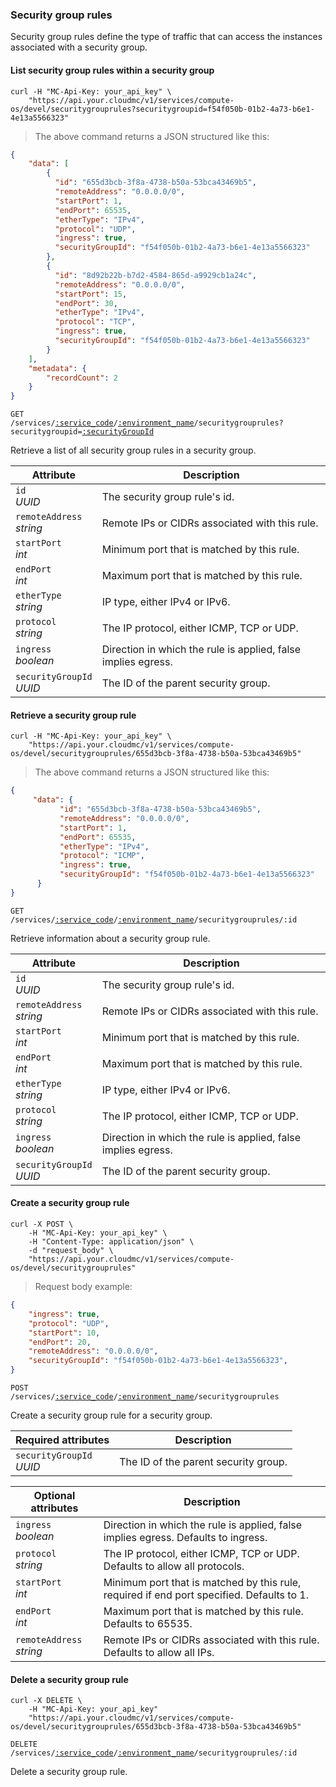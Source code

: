 ### Security group rules

Security group rules define the type of traffic that can access the instances associated with a security group.

#### List security group rules within a security group

```shell
curl -H "MC-Api-Key: your_api_key" \
    "https://api.your.cloudmc/v1/services/compute-os/devel/securitygrouprules?securitygroupid=f54f050b-01b2-4a73-b6e1-4e13a5566323"
```
> The above command returns a JSON structured like this:

```json
{
    "data": [
        {
          "id": "655d3bcb-3f8a-4738-b50a-53bca43469b5",
          "remoteAddress": "0.0.0.0/0",
          "startPort": 1,
          "endPort": 65535,
          "etherType": "IPv4",
          "protocol": "UDP",
          "ingress": true,
          "securityGroupId": "f54f050b-01b2-4a73-b6e1-4e13a5566323"
        },
        {
          "id": "8d92b22b-b7d2-4584-865d-a9929cb1a24c",
          "remoteAddress": "0.0.0.0/0",
          "startPort": 15,
          "endPort": 30,
          "etherType": "IPv4",
          "protocol": "TCP",
          "ingress": true,
          "securityGroupId": "f54f050b-01b2-4a73-b6e1-4e13a5566323"
        }
    ],
    "metadata": {
        "recordCount": 2
    }
}
```

<code>GET /services/<a href="#administration-service-connections">:service_code</a>/<a href="#administration-environments">:environment_name</a>/securitygrouprules?securitygroupid=<a href="#openstack-security-groups">:securityGroupId</a></code>

Retrieve a list of all security group rules in a security group.

 Attribute                      | Description                          
 ---------------------------    | ------------------------------------
 `id`<br/>*UUID*                | The security group rule's id.
 `remoteAddress`<br/>*string*   | Remote IPs or CIDRs associated with this rule.
 `startPort`<br/>*int*          | Minimum port that is matched by this rule.
 `endPort`<br/>*int*            | Maximum port that is matched by this rule.
 `etherType`<br/>*string*       | IP type, either IPv4 or IPv6.
 `protocol`<br/>*string*        | The IP protocol, either ICMP, TCP or UDP.
 `ingress`<br/>*boolean*        | Direction in which the rule is applied, false implies egress.
 `securityGroupId`<br/>*UUID*   | The ID of the parent security group.


#### Retrieve a security group rule

```shell
curl -H "MC-Api-Key: your_api_key" \
    "https://api.your.cloudmc/v1/services/compute-os/devel/securitygrouprules/655d3bcb-3f8a-4738-b50a-53bca43469b5"
```
> The above command returns a JSON structured like this:

```json
{
	 "data": {
		   "id": "655d3bcb-3f8a-4738-b50a-53bca43469b5",
		   "remoteAddress": "0.0.0.0/0",
		   "startPort": 1,
		   "endPort": 65535,
		   "etherType": "IPv4",
		   "protocol": "ICMP",
		   "ingress": true,
		   "securityGroupId": "f54f050b-01b2-4a73-b6e1-4e13a5566323"
	  }
}
```

<code>GET /services/<a href="#administration-service-connections">:service_code</a>/<a href="#administration-environments">:environment_name</a>/securitygrouprules/:id</code>

Retrieve information about a security group rule.

Attribute                      | Description                          
---------------------------    | ------------------------------------
`id`<br/>*UUID*                | The security group rule's id.
`remoteAddress`<br/>*string*   | Remote IPs or CIDRs associated with this rule.
`startPort`<br/>*int*          | Minimum port that is matched by this rule.
`endPort`<br/>*int*            | Maximum port that is matched by this rule.
`etherType`<br/>*string*       | IP type, either IPv4 or IPv6.
`protocol`<br/>*string*        | The IP protocol, either ICMP, TCP or UDP.
`ingress`<br/>*boolean*        | Direction in which the rule is applied, false implies egress.
`securityGroupId`<br/>*UUID*   | The ID of the parent security group.



#### Create a security group rule

```shell
curl -X POST \
    -H "MC-Api-Key: your_api_key" \
    -H "Content-Type: application/json" \
    -d "request_body" \
    "https://api.your.cloudmc/v1/services/compute-os/devel/securitygrouprules"
```
> Request body example:

```json
{
    "ingress": true,
    "protocol": "UDP",
    "startPort": 10,
    "endPort": 20,
    "remoteAddress": "0.0.0.0/0",
    "securityGroupId": "f54f050b-01b2-4a73-b6e1-4e13a5566323",
}
```

<code>POST /services/<a href="#administration-service-connections">:service_code</a>/<a href="#administration-environments">:environment_name</a>/securitygrouprules</code>

Create a security group rule for a security group.

 Required attributes          | Description                          
 --------------------------   | ------------------------------------
 `securityGroupId`<br/>*UUID* | The ID of the parent security group.

 Optional attributes          | Description                          
 --------------------------   | ------------------------------------
 `ingress`<br/>*boolean*      | Direction in which the rule is applied, false implies egress. Defaults to ingress.            
 `protocol`<br/>*string*      | The IP protocol, either ICMP, TCP or UDP. Defaults to allow all protocols.
 `startPort`<br/>*int*        | Minimum port that is matched by this rule, required if end port specified. Defaults to 1.
 `endPort`<br/>*int*          | Maximum port that is matched by this rule. Defaults to 65535.
 `remoteAddress`<br/>*string* | Remote IPs or CIDRs associated with this rule. Defaults to allow all IPs.

#### Delete a security group rule

```shell
curl -X DELETE \
    -H "MC-Api-Key: your_api_key"
    "https://api.your.cloudmc/v1/services/compute-os/devel/securitygrouprules/655d3bcb-3f8a-4738-b50a-53bca43469b5"
```

<code>DELETE /services/<a href="#administration-service-connections">:service_code</a>/<a href="#administration-environments">:environment_name</a>/securitygrouprules/:id</code>

Delete a security group rule.
